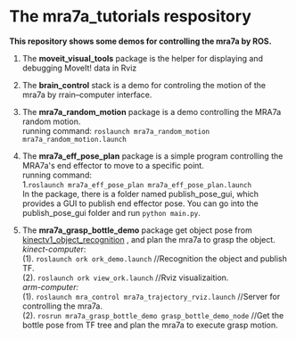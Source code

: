 # The mra7a_tutorials respository


**This repository shows some demos for controlling the mra7a by ROS.**<br>
1. The **moveit_visual_tools** package is the helper for displaying and debugging MoveIt! data in Rviz<br>
2. The **brain_control** stack is a demo for controling the motion of the mra7a by rrain–computer interface.<br>
3. The **mra7a_random_motion** package is a demo controlling the MRA7a random motion.<br>
        running command: ```roslaunch mra7a_random_motion mra7a_random_motion.launch```  <br>
4. The **mra7a_eff_pose_plan** package is a simple program controlling the MRA7a's end effector to move to a specific point.<br>
        running command: <br>
        1.```roslaunch mra7a_eff_pose_plan mra7a_eff_pose_plan.launch ```   <br>
      In the package, there is a folder named publish_pose_gui, which provides a GUI to publish end effector pose. You can go into the publish_pose_gui folder and run ```python main.py```. <br>

5. The **mra7a_grasp_bottle_demo** package get object pose from [kinectv1_object_recognition](https://github.com/auboROS/kinectv1_object_recognition) , and plan the mra7a to grasp the object.<br>
*kinect-compute*r:<br>
        (1). ```roslaunch ork ork_demo.launch``` //Recognition the object and publish TF.<br>
        (2). ```roslaunch ork view_ork.launch``` //Rviz visualizaition.<br>
*arm-computer:*<br>
        (1). ```roslaunch mra_control mra7a_trajectory_rviz.launch``` //Server for controlling the mra7a.<br>
        (2). ```rosrun mra7a_grasp_bottle_demo grasp_bottle_demo_node``` //Get the bottle pose from TF tree and plan the mra7a to execute grasp motion.<br>

